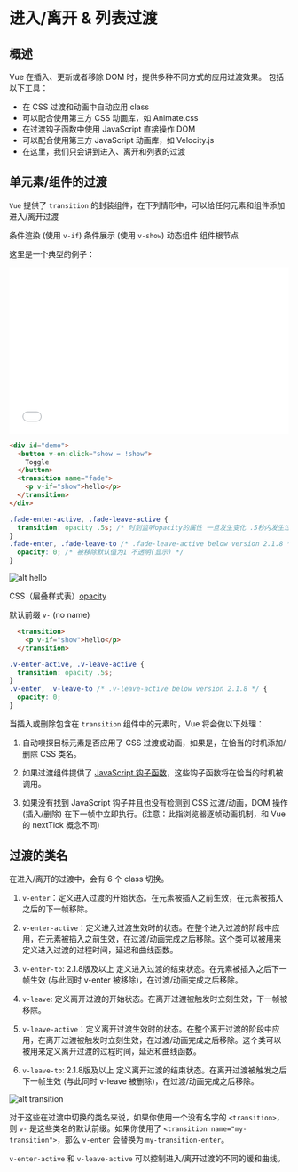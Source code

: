 # 进入/离开 & 列表过渡

## 概述

Vue 在插入、更新或者移除 DOM 时，提供多种不同方式的应用过渡效果。
包括以下工具：

* 在 CSS 过渡和动画中自动应用 class
* 可以配合使用第三方 CSS 动画库，如 Animate.css
* 在过渡钩子函数中使用 JavaScript 直接操作 DOM
* 可以配合使用第三方 JavaScript 动画库，如 Velocity.js
* 在这里，我们只会讲到进入、离开和列表的过渡

## 单元素/组件的过渡

`Vue` 提供了 `transition` 的封装组件，在下列情形中，可以给任何元素和组件添加进入/离开过渡

条件渲染 (使用 `v-if`)
条件展示 (使用 `v-show`)
动态组件
组件根节点

这里是一个典型的例子：


<iframe width="100%" height="300" src="//jsfiddle.net/JacobHsu/nomeqfxh/1/embedded/" allowfullscreen="allowfullscreen" allowpaymentrequest frameborder="0"></iframe>

```html
<div id="demo">
  <button v-on:click="show = !show">
    Toggle
  </button>
  <transition name="fade">
    <p v-if="show">hello</p>
  </transition>
</div>
```

```css
.fade-enter-active, .fade-leave-active {
  transition: opacity .5s; /* 时刻监听opacity的属性 一旦发生变化 .5秒内发生过渡 */
}
.fade-enter, .fade-leave-to /* .fade-leave-active below version 2.1.8 */ {
  opacity: 0; /* 被移除默认值为1 不透明(显示) */
}
```

![alt hello](https://i.imgur.com/ZsMEqZl.png?1 "单元素/组件的过渡")

CSS（层叠样式表）[opacity](https://developer.mozilla.org/zh-CN/docs/Web/CSS/opacity)

默认前缀 `v-` (no name)  

```html
  <transition>
    <p v-if="show">hello</p>
  </transition>
```

```css
.v-enter-active, .v-leave-active {
  transition: opacity .5s;
}
.v-enter, .v-leave-to /* .v-leave-active below version 2.1.8 */ {
  opacity: 0;
}
```

当插入或删除包含在 `transition` 组件中的元素时，Vue 将会做以下处理：  

1. 自动嗅探目标元素是否应用了 CSS 过渡或动画，如果是，在恰当的时机添加/删除 CSS 类名。

2. 如果过渡组件提供了 [JavaScript 钩子函数]((https://cn.vuejs.org/v2/guide/transitions.html#JavaScript-钩子))，这些钩子函数将在恰当的时机被调用。

3. 如果没有找到 JavaScript 钩子并且也没有检测到 CSS 过渡/动画，DOM 操作 (插入/删除) 在下一帧中立即执行。(注意：此指浏览器逐帧动画机制，和 Vue 的 nextTick 概念不同)

## 过渡的类名

在进入/离开的过渡中，会有 6 个 class 切换。

1. `v-enter`：定义进入过渡的开始状态。在元素被插入之前生效，在元素被插入之后的下一帧移除。

2. `v-enter-active`：定义进入过渡生效时的状态。在整个进入过渡的阶段中应用，在元素被插入之前生效，在过渡/动画完成之后移除。这个类可以被用来定义进入过渡的过程时间，延迟和曲线函数。

3. `v-enter-to`: 2.1.8版及以上 定义进入过渡的结束状态。在元素被插入之后下一帧生效 (与此同时 v-enter 被移除)，在过渡/动画完成之后移除。

4. `v-leave`: 定义离开过渡的开始状态。在离开过渡被触发时立刻生效，下一帧被移除。

5. `v-leave-active`：定义离开过渡生效时的状态。在整个离开过渡的阶段中应用，在离开过渡被触发时立刻生效，在过渡/动画完成之后移除。这个类可以被用来定义离开过渡的过程时间，延迟和曲线函数。

6. `v-leave-to`: 2.1.8版及以上 定义离开过渡的结束状态。在离开过渡被触发之后下一帧生效 (与此同时 v-leave 被删除)，在过渡/动画完成之后移除。

![alt transition](https://cn.vuejs.org/images/transition.png "过渡的类名")

对于这些在过渡中切换的类名来说，如果你使用一个没有名字的 `<transition>`，则 `v-` 是这些类名的默认前缀。如果你使用了 `<transition name="my-transition">`，那么 `v-enter` 会替换为 `my-transition-enter`。

`v-enter-active` 和 `v-leave-active` 可以控制进入/离开过渡的不同的缓和曲线。
